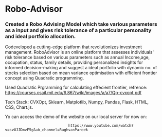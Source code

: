 # Robo-Advisor
### Created a Robo Advising Model which take various parameters as a input and gives risk tolerance of a particular personality and ideal portfolio allocation.

Codeveloped a cutting-edge platform that revolutionizes investment management.
RoboAdvisor is an online platform that assesses individuals' risk tolerance based on various parameters such as annual Income,age, occupation, status, family details, providing personalized insights for informed decision-making and suggest a ideal portfolio with dynamic no. of stocks selection based on mean variance optimisation with efficient frontier concept using Quadratic programming. 

Used Quadratic Prgramming for calculating effecient frontier,
refrence: https://courses.csail.mit.edu/6.867/wiki/images/a/a7/Qp-cvxopt.pdf

Tech Stack: CVXOpt, Sklearn, Matplotlib, Numpy, Pandas, Flask, HTML, CSS, Chart.js.

Yo can access the demo of the website on our local server for now on:
                                 
                                 https://www.youtube.com/watch?v=svUJJDmvF5g&ab_channel=RaghvanPareek



